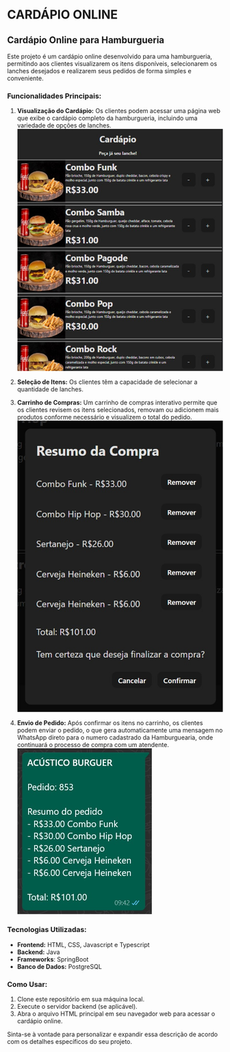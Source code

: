 # CARDÁPIO ONLINE 

## Cardápio Online para Hamburgueria

Este projeto é um cardápio online desenvolvido para uma hamburgueria, permitindo aos clientes visualizarem os itens disponíveis, selecionarem os lanches desejados e realizarem seus pedidos de forma simples e conveniente.

### Funcionalidades Principais:

1. **Visualização do Cardápio:** Os clientes podem acessar uma página web que exibe o cardápio completo da hamburgueria, incluindo uma variedade de opções de lanches.
![Imagem 1](frontend/images/lista-lanches.jpg)

2. **Seleção de Itens:** Os clientes têm a capacidade de selecionar a quantidade de lanches.

3. **Carrinho de Compras:** Um carrinho de compras interativo permite que os clientes revisem os itens selecionados, removam ou adicionem mais produtos conforme necessário e visualizem o total do pedido.
![Imagem 2](frontend/images/carrinho.jpg)

5. **Envio de Pedido:** Após confirmar os itens no carrinho, os clientes podem enviar o pedido, o que gera automaticamente uma mensagem no WhatsApp direto para o numero cadastrado da Hamburguearia, onde continuará o processo de compra com um atendente.
![Imagem 2](frontend/images/mensagem%20no%20whatsapp.jpg)

### Tecnologias Utilizadas:

- **Frontend:** HTML, CSS, Javascript e Typescript
- **Backend:** Java
- **Frameworks**: SpringBoot
- **Banco de Dados:** PostgreSQL

### Como Usar:

1. Clone este repositório em sua máquina local.
2. Execute o servidor backend (se aplicável).
3. Abra o arquivo HTML principal em seu navegador web para acessar o cardápio online.

Sinta-se à vontade para personalizar e expandir essa descrição de acordo com os detalhes específicos do seu projeto.
